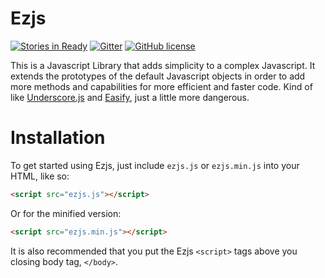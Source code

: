 # Ezjs
[![Stories in Ready](https://badge.waffle.io/KingShimkus/Ezjs.svg?label=ready&title=Ready)](http://waffle.io/KingShimkus/Ezjs)
[![Gitter](https://badges.gitter.im/Join%20Chat.svg)](https://gitter.im/KingShimkus/Ezjs?utm_source=badge&utm_medium=badge&utm_campaign=pr-badge&utm_content=body_badge)
[![GitHub license](https://img.shields.io/badge/license-MIT-blue.svg?style=plastic)](https://raw.githubusercontent.com/KingShimkus/Ezjs/master/LICENSE)

This is a Javascript Library that adds simplicity to a complex Javascript. It extends the prototypes of the default Javascript objects in order to add more methods and capabilities for more efficient and faster code. Kind of like [Underscore.js](http://underscorejs.org/) and [Easify](https://github.com/salexzee/Easify), just a little more dangerous. 


# Installation

To get started using Ezjs, just include `ezjs.js` or `ezjs.min.js` into your HTML, like so:

```html
<script src="ezjs.js"></script>
```
Or for the minified version:
```html
<script src="ezjs.min.js"></script>
```
It is also recommended that you put the Ezjs `<script>` tags above you closing body tag, `</body>`. 
